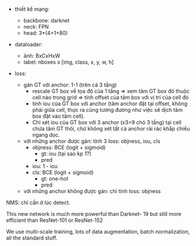 

- thiết kế mạng:
    - backbone: darknet
    - neck: FPN
    - head: 3*(4+1+80)
- dataloader:
    - ảnh: BxCxHxW
    - label: nboxes x [img, class, x, y, w, h]

- loss:
    - gán GT với anchor: 1-1 (trên cả 3 tầng)
        - rescale GT box về tọa độ của 1 tầng => xem tâm GT box đó thuộc cell nào trong grid => tính offset của tâm box với vị trí của cell đó
        - tính iou của GT box với anchor (tâm anchor đặt tại offset, không phải giữa cell, thực ra cũng tương đương như việc sê dịch tâm box đặt vào tâm cell).
        - Chỉ xét iou của GT box với 3 anchor (x3=9 chỏ 3 tầng) tại cell chứa tâm GT thôi, chứ không xét tất cả anchor rải rác khắp chiều ngang dọc.
    - với những anchor được gán: tính 3 loss: objness, iou, cls
        - objness: BCE (logit + sigmoid)
            - gt: iou (tại sao kp 1?)
            - pred
        - iou: 1 - iou
        - cls: BCE (logit + sigmoid)
            - gt: one-hot
            - pred
    - với những anchor không được gán: chỉ tính loss: objness


NMS: chỉ cần ở lúc detect.




This new network is much more powerful than Darknet-
19 but still more efficient than ResNet-101 or ResNet-152

We use multi-scale training, lots of data
augmentation, batch normalization, all the standard stuff.
